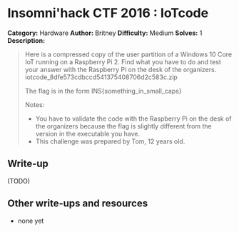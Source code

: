 # Insomni'hack CTF 2016 : IoTcode

**Category:** Hardware
**Author:** Britney
**Difficulty:** Medium
**Solves:** 1
**Description:**

> Here is a compressed copy of the user partition of a Windows 10 Core IoT running on a Raspberry Pi 2. Find what you have to do and test your answer with the Raspberry Pi on the desk of the organizers. iotcode_8dfe573cdbccd541375408706d2c583c.zip
>
> The flag is in the form INS{something_in_small_caps}
>
> Notes:
> - You have to validate the code with the Raspberry Pi on the desk of the organizers because the flag is slightly different from the version in the executable you have.
> - This challenge was prepared by Tom, 12 years old.

## Write-up

(TODO)

## Other write-ups and resources

* none yet
